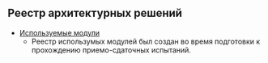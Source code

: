 ## Реестр архитектурных решений

- [Используемые модули](4.%20Реестр%20архитектурных%20решений/Используемые%20модули.md)
  - Реестр использумых модулей был создан во время подготовки к прохождению приемо-сдаточных испытаний.
